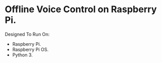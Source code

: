 # Offline Voice Control on Raspberry Pi.

Designed To Run On:

* Raspberry Pi.
* Raspberry Pi OS.
* Python 3.


